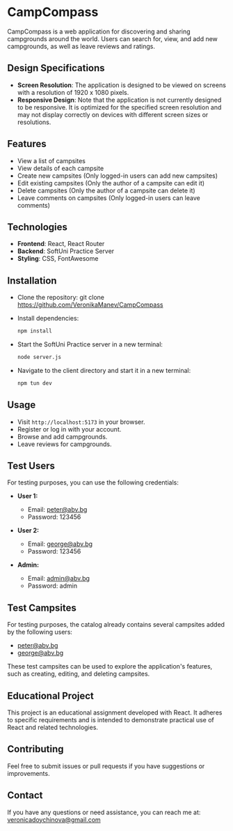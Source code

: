 # CampCompass

CampCompass is a web application for discovering and sharing campgrounds around the world. Users can search for, view, and add new campgrounds, as well as leave reviews and ratings.

## Design Specifications

- **Screen Resolution**: The application is designed to be viewed on screens with a resolution of 1920 x 1080 pixels.
- **Responsive Design**: Note that the application is not currently designed to be responsive. It is optimized for the specified screen resolution and may not display correctly on devices with different screen sizes or resolutions.

## Features

- View a list of campsites
- View details of each campsite
- Create new campsites (Only logged-in users can add new campsites)
- Edit existing campsites (Only the author of a campsite can edit it)
- Delete campsites (Only the author of a campsite can delete it)
- Leave comments on campsites (Only logged-in users can leave comments)

## Technologies

- **Frontend**: React, React Router
- **Backend**: SoftUni Practice Server
- **Styling**: CSS, FontAwesome

## Installation

- Clone the repository:
    git clone https://github.com/VeronikaManev/CampCompass


- Install dependencies:
    ```bash
    npm install
    ```


- Start the SoftUni Practice server in a new terminal:
    ```bash
    node server.js
    ```


- Navigate to the client directory and start it in a new terminal:
    ```bash
    npm tun dev
    ```

## Usage

- Visit `http://localhost:5173` in your browser.
- Register or log in with your account.
- Browse and add campgrounds.
- Leave reviews for campgrounds.


## Test Users

For testing purposes, you can use the following credentials:

- **User 1:**
  - Email: peter@abv.bg
  - Password: 123456

- **User 2:**
  - Email: george@abv.bg
  - Password: 123456

- **Admin:**
  - Email: admin@abv.bg
  - Password: admin

## Test Campsites

For testing purposes, the catalog already contains several campsites added by the following users:

   - peter@abv.bg
   - george@abv.bg

These test campsites can be used to explore the application's features, such as creating, editing, and deleting campsites.

## Educational Project

This project is an educational assignment developed with React. It adheres to specific requirements and is intended to demonstrate practical use of React and related technologies.

## Contributing

Feel free to submit issues or pull requests if you have suggestions or improvements.

## Contact

If you have any questions or need assistance, you can reach me at: veronicadoychinova@gmail.com

